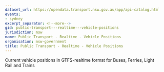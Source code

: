 ```yaml
---
dataset_url: https://opendata.transport.nsw.gov.au/app/api-catalog.html
events:
- sydney
excerpt_separator: <!--more-->
gid: public-transport---realtime---vehicle-positions
jurisdiction: nsw
name: Public Transport - Realtime - Vehicle Positions
organisation: nsw-government
title: Public Transport - Realtime - Vehicle Positions
---
```


Current vehicle positions in GTFS-realtime format for Buses, Ferries, Light Rail and Trains
